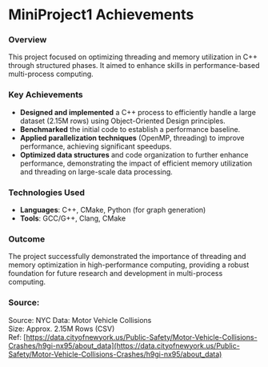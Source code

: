 # MiniProject1 Achievements

### Overview
This project focused on optimizing threading and memory utilization in C++ through structured phases. It aimed to enhance skills in performance-based multi-process computing.

### Key Achievements
- **Designed and implemented** a C++ process to efficiently handle a large dataset (2.15M rows) using Object-Oriented Design principles.
- **Benchmarked** the initial code to establish a performance baseline.
- **Applied parallelization techniques** (OpenMP, threading) to improve performance, achieving significant speedups.
- **Optimized data structures** and code organization to further enhance performance, demonstrating the impact of efficient memory utilization and threading on large-scale data processing.

### Technologies Used
- **Languages**: C++, CMake, Python (for graph generation)
- **Tools**: GCC/G++, Clang, CMake

### Outcome
The project successfully demonstrated the importance of threading and memory optimization in high-performance computing, providing a robust foundation for future research and development in multi-process computing.

### Source:
Source: NYC Data: Motor Vehicle Collisions <br>
Size: Approx. 2.15M Rows (CSV) <br>
Ref: [https://data.cityofnewyork.us/Public-Safety/Motor-Vehicle-Collisions-Crashes/h9gi-nx95/about_data](https://data.cityofnewyork.us/Public-Safety/Motor-Vehicle-Collisions-Crashes/h9gi-nx95/about_data)
